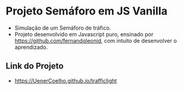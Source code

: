 # Projeto Semáforo em JS Vanilla
 - Simulação de um Semáforo de tráfico.
 - Projeto desenvolvido em Javascript puro, ensinado por https://github.com/fernandoleonid, com intuito de desenvolver o aprendizado.


 ## Link do Projeto
  - https://UenerCoelho.github.io/trafficlight